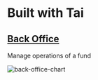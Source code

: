 # Built with Tai

## [Back Office](https://github.com/fremantle-capital/back_office)

Manage operations of a fund

![back-office-chart](https://github.com/fremantle-capital/back_office/blob/master/docs/balances-chart.png)
